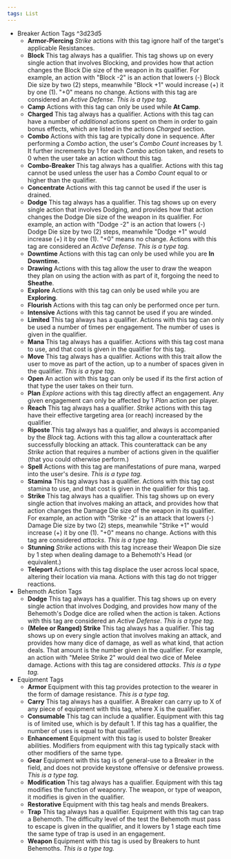 ```yaml
---
tags: List
---
```


- Breaker Action Tags ^3d23d5
	- **Armor-Piercing** *Strike* actions with this tag ignore half of the target's applicable Resistances.
	- **Block** This tag always has a qualifier. This tag shows up on every single action that involves Blocking, and provides how that action changes the Block Die size of the weapon in its qualifier. For example, an action with "Block -2" is an action that lowers (-) Block Die size by two (2) steps, meanwhile "Block +1" would increase (+) it by one (1). "+0" means no change. Actions with this tag are considered an *Active Defense*. *This is a type tag.*
	- **Camp** Actions with this tag can only be used while **At Camp**.
	- **Charged** This tag always has a qualifier. Actions with this tag can have a number of *additional* actions spent on them in order to gain bonus effects, which are listed in the actions *Charged* section.  
	- **Combo** Actions with this tag are typically done in sequence. After performing a *Combo* action, the user's *Combo Count* increases by 1. It further increments by 1 for each *Combo* action taken, and resets to 0 when the user take an action without this tag.
	- **Combo-Breaker** This tag always has a qualifier. Actions with this tag cannot be used unless the user has a *Combo Count* equal to or higher than the qualifier. 
	- **Concentrate** Actions with this tag cannot be used if the user is drained.
	- **Dodge** This tag always has a qualifier. This tag shows up on every single action that involves Dodging, and provides how that action changes the Dodge Die size of the weapon in its qualifier. For example, an action with "Dodge -2" is an action that lowers (-) Dodge Die size by two (2) steps, meanwhile "Dodge +1" would increase (+) it by one (1). "+0" means no change. Actions with this tag are considered an *Active Defense*. *This is a type tag.*
	- **Downtime** Actions with this tag can only be used while you are **In Downtime.**
	- **Drawing** Actions with this tag allow the user to draw the weapon they plan on using the action with as part of it, forgoing the need to **Sheathe**.
	- **Explore** Actions with this tag can only be used while you are **Exploring**.
	- **Flourish** Actions with this tag can only be performed once per turn. 
	- **Intensive** Actions with this tag cannot be used if you are winded.
	- **Limited** This tag always has a qualifier. Actions with this tag can only be used a number of times per engagement. The number of uses is given in the qualifier.
	- **Mana** This tag always has a qualifier. Actions with this tag cost mana to use, and that cost is given in the qualifier for this tag. 
	- **Move** This tag always has a qualifier. Actions with this trait allow the user to move as part of the action, up to a number of spaces given in the qualifier. *This is a type tag.*
	- **Open** An action with this tag can only be used if its the first action of that type the user takes on their turn. 
	- **Plan** *Explore* actions with this tag directly affect an engagement. Any given engagement can only be affected by 1 *Plan* action per player.
	- **Reach** This tag always has a qualifier. *Strike* actions with this tag have their effective targeting area (or reach) increased by the qualifier.
	- **Riposte** This tag always has a qualifier, and always is accompanied by the *Block* tag. Actions with this tag allow a counterattack after successfully blocking an attack. This counterattack can be any *Strike* action that requires a number of actions given in the qualifier (that you could otherwise perform.)
	- **Spell** Actions with this tag are manifestations of pure mana, warped into the user's desire. *This is a type tag.*
	- **Stamina** This tag always has a qualifier. Actions with this tag cost stamina to use, and that cost is given in the qualifier for this tag. 
	- **Strike** This tag always has a qualifier. This tag shows up on every single action that involves making an attack, and provides how that action changes the Damage Die size of the weapon in its qualifier. For example, an action with "Strike -2" is an attack that lowers (-) Damage Die size by two (2) steps, meanwhile "Strike +1" would increase (+) it by one (1). "+0" means no change. Actions with this tag are considered *attacks*. *This is a type tag.*
	- **Stunning** *Strike* actions with this tag increase their Weapon Die size by 1 step when dealing damage to a Behemoth's Head (or equivalent.)
	- **Teleport** Actions with this tag displace the user across local space, altering their location via mana. Actions with this tag do not trigger reactions.
- Behemoth Action Tags 
	- **Dodge** This tag always has a qualifier. This tag shows up on every single action that involves Dodging, and provides how many of the Behemoth's Dodge dice are rolled when the action is taken. Actions with this tag are considered an *Active Defense*. *This is a type tag.*
	- **(Melee or Ranged) Strike** This tag always has a qualifier. This tag shows up on every single action that involves making an attack, and provides how many dice of damage, as well as what kind, that action deals. That amount is the number given in the qualifier. For example, an action with "Melee Strike 2" would deal two dice of Melee damage. Actions with this tag are considered *attacks*. *This is a type tag.* 
- Equipment Tags 
	- **Armor** Equipment with this tag provides protection to the wearer in the form of damage resistance. *This is a type tag.*
	- **Carry** This tag always has a qualifier. A Breaker can carry up to X of any piece of equipment with this tag, where X is the qualifier. 
	- **Consumable** This tag can include a qualifier. Equipment with this tag is of limited use, which is by default 1. If this tag has a qualifier, the number of uses is equal to that qualifier. 
	- **Enhancement** Equipment with this tag is used to bolster Breaker abilities. Modifiers from equipment with this tag typically stack with other modifiers of the same type.
	- **Gear** Equipment with this tag is of general-use to a Breaker in the field, and does not provide keystone offensive or defensive prowess. *This is a type tag.*
	- **Modification** This tag always has a qualifier. Equipment with this tag modifies the function of weaponry. The weapon, or type of weapon, it modifies is given in the qualifier.
	- **Restorative** Equipment with this tag heals and mends Breakers. 
	- **Trap** This tag always has a qualifier. Equipment with this tag can trap a Behemoth. The difficulty level of the test the Behemoth must pass to escape is given in the qualifier, and it lowers by 1 stage each time the same type of trap is used in an engagement.
	- **Weapon** Equipment with this tag is used by Breakers to hunt Behemoths. *This is a type tag.*